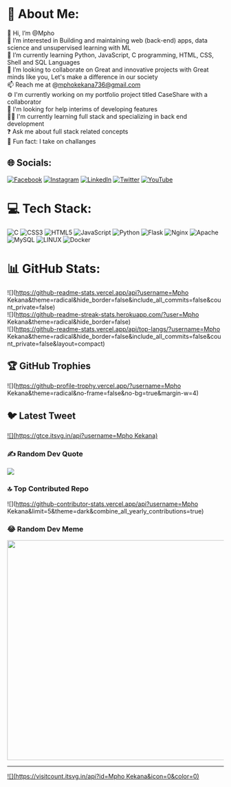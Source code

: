 # 💫 About Me:
👋 Hi, I’m @Mpho<br>👀 I’m interested in Building and maintaining web (back-end) apps, data science and unsupervised learning with ML<br>🌱 I’m currently learning Python, JavaScript, C programming, HTML, CSS, Shell and SQL Languages<br>💞️ I’m looking to collaborate on Great and innovative projects with Great minds like you, Let's make a difference in our society<br>📫 Reach me at @mphokekana736@gmail.com<br>⚙ I'm currently working on my portfolio project titled CaseShare with a collaborator<br>👭 I'm looking for help interims of developing features<br>👩‍🔬 I'm currently learning full stack and specializing in back end development<br>❓ Ask me about full stack related concepts<br>🚀 Fun fact: I take on challanges


## 🌐 Socials:
[![Facebook](https://img.shields.io/badge/Facebook-%231877F2.svg?logo=Facebook&logoColor=white)](https://facebook.com/PvffOffisial) 
[![Instagram](https://img.shields.io/badge/Instagram-%23E4405F.svg?logo=Instagram&logoColor=white)](https://instagram.com/PvffOffisial) 
[![LinkedIn](https://img.shields.io/badge/LinkedIn-%230077B5.svg?logo=linkedin&logoColor=white)](https://linkedin.com/in/mpho-kekana-063001215/) 
[![Twitter](https://img.shields.io/badge/Twitter-%231DA1F2.svg?logo=Twitter&logoColor=white)](https://twitter.com/MphoKekana) 
[![YouTube](https://img.shields.io/badge/YouTube-%23FF0000.svg?logo=YouTube&logoColor=white)](https://youtube.com/@Pvff) 

# 💻 Tech Stack:
![C](https://img.shields.io/badge/c-%2300599C.svg?style=for-the-badge&logo=c&logoColor=white) ![CSS3](https://img.shields.io/badge/css3-%231572B6.svg?style=for-the-badge&logo=css3&logoColor=white) ![HTML5](https://img.shields.io/badge/html5-%23E34F26.svg?style=for-the-badge&logo=html5&logoColor=white) ![JavaScript](https://img.shields.io/badge/javascript-%23323330.svg?style=for-the-badge&logo=javascript&logoColor=%23F7DF1E) ![Python](https://img.shields.io/badge/python-3670A0?style=for-the-badge&logo=python&logoColor=ffdd54) ![Flask](https://img.shields.io/badge/flask-%23000.svg?style=for-the-badge&logo=flask&logoColor=white) ![Nginx](https://img.shields.io/badge/nginx-%23009639.svg?style=for-the-badge&logo=nginx&logoColor=white) ![Apache](https://img.shields.io/badge/apache-%23D42029.svg?style=for-the-badge&logo=apache&logoColor=white) ![MySQL](https://img.shields.io/badge/mysql-%2300f.svg?style=for-the-badge&logo=mysql&logoColor=white) ![LINUX](https://img.shields.io/badge/Linux-FCC624?style=for-the-badge&logo=linux&logoColor=black) ![Docker](https://img.shields.io/badge/docker-%230db7ed.svg?style=for-the-badge&logo=docker&logoColor=white)
# 📊 GitHub Stats:
![](https://github-readme-stats.vercel.app/api?username=Mpho Kekana&theme=radical&hide_border=false&include_all_commits=false&count_private=false)<br/>
![](https://github-readme-streak-stats.herokuapp.com/?user=Mpho Kekana&theme=radical&hide_border=false)<br/>
![](https://github-readme-stats.vercel.app/api/top-langs/?username=Mpho Kekana&theme=radical&hide_border=false&include_all_commits=false&count_private=false&layout=compact)

## 🏆 GitHub Trophies
![](https://github-profile-trophy.vercel.app/?username=Mpho Kekana&theme=radical&no-frame=false&no-bg=true&margin-w=4)

## 🐦 Latest Tweet
[![](https://gtce.itsvg.in/api?username=Mpho Kekana)](https://github.com/VishwaGauravIn/github-twitter-card-embed)

### ✍️ Random Dev Quote
![](https://quotes-github-readme.vercel.app/api?type=horizontal&theme=radical)

### 🔝 Top Contributed Repo
![](https://github-contributor-stats.vercel.app/api?username=Mpho Kekana&limit=5&theme=dark&combine_all_yearly_contributions=true)

### 😂 Random Dev Meme
<img src="https://rm.up.railway.app/" width="512px"/>

---
[![](https://visitcount.itsvg.in/api?id=Mpho Kekana&icon=0&color=0)](https://visitcount.itsvg.in)

<!-- Proudly created with GPRM ( https://gprm.itsvg.in ) --> 
